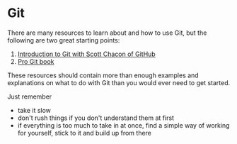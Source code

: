 # Git

There are many resources to learn about and how to use Git, but the following are two great starting points:

1. [Introduction to Git with Scott Chacon of GitHub](https://www.youtube.com/watch?v=ZDR433b0HJY)
2. [Pro Git book](https://git-scm.com/book/en/v2)

These resources should contain more than enough examples and explanations on what to do with Git than you would ever need to get started.

Just remember

- take it slow
- don't rush things if you don't understand them at first
- if everything is too much to take in at once, find a simple way of working for yourself, stick to it and build up from there
